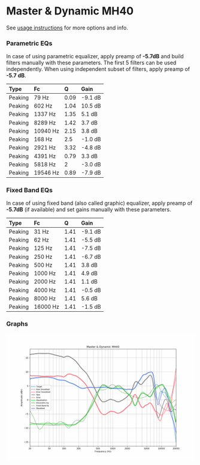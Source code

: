 # Master & Dynamic MH40
See [usage instructions](https://github.com/jaakkopasanen/AutoEq#usage) for more options and info.

### Parametric EQs
In case of using parametric equalizer, apply preamp of **-5.7dB** and build filters manually
with these parameters. The first 5 filters can be used independently.
When using independent subset of filters, apply preamp of **-5.7 dB**.

| Type    | Fc       |    Q | Gain    |
|:--------|:---------|:-----|:--------|
| Peaking | 79 Hz    | 0.09 | -9.1 dB |
| Peaking | 602 Hz   | 1.04 | 10.5 dB |
| Peaking | 1337 Hz  | 1.35 | 5.1 dB  |
| Peaking | 8289 Hz  | 1.42 | 3.7 dB  |
| Peaking | 10940 Hz | 2.15 | 3.8 dB  |
| Peaking | 168 Hz   | 2.5  | -1.0 dB |
| Peaking | 2921 Hz  | 3.32 | -4.8 dB |
| Peaking | 4391 Hz  | 0.79 | 3.3 dB  |
| Peaking | 5818 Hz  | 2    | -3.0 dB |
| Peaking | 19546 Hz | 0.89 | -7.9 dB |

### Fixed Band EQs
In case of using fixed band (also called graphic) equalizer, apply preamp of **-5.7dB**
(if available) and set gains manually with these parameters.

| Type    | Fc       |    Q | Gain    |
|:--------|:---------|:-----|:--------|
| Peaking | 31 Hz    | 1.41 | -9.1 dB |
| Peaking | 62 Hz    | 1.41 | -5.5 dB |
| Peaking | 125 Hz   | 1.41 | -7.5 dB |
| Peaking | 250 Hz   | 1.41 | -6.7 dB |
| Peaking | 500 Hz   | 1.41 | 3.8 dB  |
| Peaking | 1000 Hz  | 1.41 | 4.9 dB  |
| Peaking | 2000 Hz  | 1.41 | 1.1 dB  |
| Peaking | 4000 Hz  | 1.41 | -0.5 dB |
| Peaking | 8000 Hz  | 1.41 | 5.6 dB  |
| Peaking | 16000 Hz | 1.41 | -1.5 dB |

### Graphs
![](./Master%20&%20Dynamic%20MH40.png)